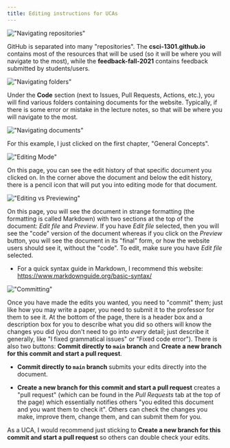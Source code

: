 ```yaml
---
title: Editing instructions for UCAs
---
```


!["Navigating repositories"](img/uca_guide1) 

GitHub is separated into many "repositories". The **csci-1301.github.io** contains most of the resources that will be used (so it will be where you will navigate to the most), while the **feedback-fall-2021** contains feedback submitted by students/users. 

!["Navigating folders"](img/uca_guide2) 

Under the **Code** section (next to Issues, Pull Requests, Actions, etc.), you will find various folders containing documents for the website. Typically, if there is some error or mistake in the lecture notes, so that will be where you will navigate to the most. 

!["Navigating documents"](img/uca_guide3)

For this example, I just clicked on the first chapter, "General Concepts".

!["Editing Mode"](img/uca_guide4) 

On this page, you can see the edit history of that specific document you clicked on. In the corner above the document and below the edit history, there is a pencil icon that will put you into editing mode for that document.

!["Editing vs Previewing"](img/uca_guide5) 

On this page, you will see the document in strange formatting (the formatting is called Markdown) with two sections at the top of the document: *Edit file* and *Preview*. If you have *Edit file* selected, then you will see the "code" version of the document whereas if you click on the *Preview* button, you will see the document in its "final" form, or how the website users should see it, without the "code". To edit, make sure you have *Edit file* selected. 

- For a quick syntax guide in Markdown, I recommend this website: https://www.markdownguide.org/basic-syntax/

!["Committing"](img/uca_guide6) 

Once you have made the edits you wanted, you need to "commit" them; just like how you may write a paper, you need to submit it to the professor for them to see it. At the bottom of the page, there is a header box and a description box for you to describe what you did so others will know the changes you did (you don't need to go into *every* detail; just describe it generally, like "I fixed grammatical issues" or "Fixed code error"). There is also two buttons: **Commit directly to `main` branch** and **Create a new branch for this commit and start a pull request**. 

- **Commit directly to `main` branch** submits your edits directly into the document.

- **Create a new branch for this commit and start a pull request** creates a "pull request" (which can be found in the *Pull Requests* tab at the top of the page) which essentially notifies others "you edited this document and you want them to check it". Others can check the changes you make, improve them, change them, and can submit them for you. 

As a UCA, I would recommend just sticking to **Create a new branch for this commit and start a pull request** so others can double check your edits. 

<!-- this is a comment -->

<!-- to add images

1. add image under img/ directory
2. refer to it using the following syntax:

   !["image description here"](img/image_filename.png)

   the exclamation in front is important.

-->
